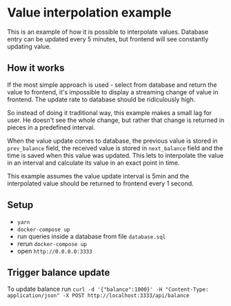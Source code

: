 # Value interpolation example

This is an example of how it is possible to interpolate values. Database entry can be updated every 5 minutes,
but frontend will see constantly updating value.

## How it works

If the most simple approach is used - select from database and return the value to frontend, it's impossible to
display a streaming change of value in frontend. The update rate to database should be ridiculously high.

So instead of doing it traditional way, this example makes a small lag for user. He doesn't see the whole change,
but rather that change is returned in pieces in a predefined interval.

When the value update comes to database, the previous value is stored in `prev_balance` field, the received
value is stored in `next_balance` field and the time is saved when this value was updated. This lets to interpolate
the value in an interval and calculate its value in an exact point in time.

This example assumes the value update interval is 5min and the interpolated value should be returned to frontend
every 1 second.

## Setup

- `yarn`
- `docker-compose up`
- run queries inside a database from file `database.sql`
- rerun `docker-compose up`
- open `http://0.0.0.0:3333`

## Trigger balance update

To update balance run `curl -d '{"balance":1000}' -H "Content-Type: application/json" -X POST http://localhost:3333/api/balance`
